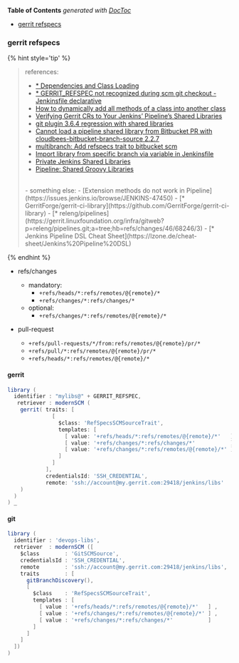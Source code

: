 <!-- START doctoc generated TOC please keep comment here to allow auto update -->
<!-- DON'T EDIT THIS SECTION, INSTEAD RE-RUN doctoc TO UPDATE -->
**Table of Contents**  *generated with [DocToc](https://github.com/thlorenz/doctoc)*

- [gerrit refspecs](#gerrit-refspecs)

<!-- END doctoc generated TOC please keep comment here to allow auto update -->

### gerrit refspecs

{% hint style='tip' %}
> references:
> - [* Dependencies and Class Loading](https://www.jenkins.io/doc/developer/plugin-development/dependencies-and-class-loading/)
> - [* GERRIT_REFSPEC not recognized during scm git checkout - Jenkinsfile declarative](https://stackoverflow.com/a/69119448/2940319)
> - [How to dynamically add all methods of a class into another class](https://stackoverflow.com/a/45606058/2940319)
> - [Verifying Gerrit CRs to Your Jenkins’ Pipeline’s Shared Libraries](https://dustinoprea.com/2018/07/25/jenkins-how-to-verify-gerrit-crs-to-your-jenkins-pipeline-shared-libraries/)
> - [git plugin 3.6.4 regression with shared libraries](https://issues.jenkins.io/browse/JENKINS-48061?page=com.atlassian.jira.plugin.system.issuetabpanels%3Acomment-tabpanel&showAll=true)
> - [Cannot load a pipeline shared library from Bitbucket PR with cloudbees-bitbucket-branch-source 2.2.7](https://issues.jenkins.io/browse/JENKINS-48295)
> - [multibranch: Add refspecs trait to bitbucket scm](https://opendev.org/jjb/jenkins-job-builder/commit/74d2e1302c748f3db0f4fef03a5ff154e32909ae)
> - [Import library from specific branch via variable in Jenkinsfile](https://stackoverflow.com/questions/60224615/import-library-from-specific-branch-via-variable-in-jenkinsfile)
> - [Private Jenkins Shared Libraries](https://medium.com/@AndrzejRehmann/private-jenkins-shared-libraries-540abe7a0ab7)
> - [Pipeline: Shared Groovy Libraries](https://www.jenkins.io/doc/pipeline/steps/workflow-cps-global-lib/)
> <br>
> - something else:
>   - [Extension methods do not work in Pipeline](https://issues.jenkins.io/browse/JENKINS-47450)
>   - [* GerritForge/gerrit-ci-library](https://github.com/GerritForge/gerrit-ci-library)
>   - [* releng/pipelines](https://gerrit.linuxfoundation.org/infra/gitweb?p=releng/pipelines.git;a=tree;hb=refs/changes/46/68246/3)
>   - [* Jenkins Pipeline DSL Cheat Sheet](https://lzone.de/cheat-sheet/Jenkins%20Pipeline%20DSL)
{% endhint %}

- refs/changes
  - mandatory:
    - `+refs/heads/*:refs/remotes/@{remote}/*`
    - `+refs/changes/*:refs/changes/*`
  - optional:
    - `+refs/changes/*:refs/remotes/@{remote}/*`

- pull-request
  - `+refs/pull-requests/*/from:refs/remotes/@{remote}/pr/*`
  - `+refs/pull/*:refs/remotes/@{remote}/pr/*`
  - `+refs/heads/*:refs/remotes/@{remote}/*`


#### gerrit
```groovy
library (
  identifier : "mylibs@" + GERRIT_REFSPEC,
   retriever : modernSCM (
    gerrit( traits: [
              [
                $class: 'RefSpecsSCMSourceTrait',
                templates: [
                  [ value: '+refs/heads/*:refs/remotes/@{remote}/*'   ] ,
                  [ value: '+refs/changes/*:refs/changes/*'           ] ,
                  [ value: '+refs/changes/*:refs/remotes/@{remote}/*' ]
                ]
              ]
            ],
            credentialsId: 'SSH_CREDENTIAL',
            remote: 'ssh://account@my.gerrit.com:29418/jenkins/libs'
    )
  )
) _
```

#### git
```groovy
library (
  identifier : 'devops-libs',
  retriever  : modernSCM ([
    $class        : 'GitSCMSource',
    credentialsId : 'SSH_CREDENTIAL',
    remote        : 'ssh://account@my.gerrit.com:29418/jenkins/libs',
    traits        : [
      gitBranchDiscovery(),
      [
        $class    : 'RefSpecsSCMSourceTrait',
        templates : [
          [ value : '+refs/heads/*:refs/remotes/@{remote}/*'   ] ,
          [ value : '+refs/changes/*:refs/remotes/@{remote}/*' ] ,
          [ value : '+refs/changes/*:refs/changes/*'           ]
        ]
      ]
    ]
  ])
)
```


